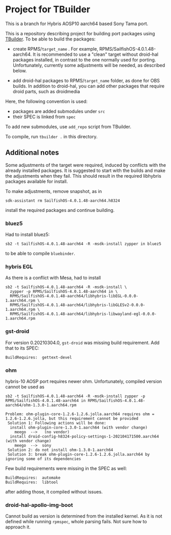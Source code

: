 # Project for TBuilder

This is a branch for Hybris AOSP10 aarch64 based Sony Tama port.

This is a repository describing project for building port packages using [TBuilder](https://github.com/rinigus/tbuilder).
To be able to build the packages:

- create RPMS/`target_name` . For example,
  RPMS/SailfishOS-4.0.1.48-aarch64. It is recommended to use a "clean"
  target without droid-hal packages installed, in contrast to the one
  normally used for porting. Unfortunately, currently some adjustments
  will be needed, as described below.

- add droid-hal packages to RPMS/`target_name` folder, as done for OBS
  builds. In addition to droid-hal, you can add other packages that
  require droid parts, such as droidmedia

Here, the following convention is used:

- packages are added submodules under `src`
- their SPEC is linked from `spec`

To add new submodules, use `add_repo` script from TBuilder.

To compile, run `tbuilder .` in this directory.


## Additional notes

Some adjustments of the target were required, induced by conflicts
with the already installed packages. It is suggested to start with the
builds and make the adjustments when they fail. This should result in
the required libhybris packages available for install.

To make adjustments, remove snapshot, as in

```
sdk-assistant rm SailfishOS-4.0.1.48-aarch64.h8324
```

install the required packages and continue building.


### bluez5

Had to install bluez5:

```
sb2 -t SailfishOS-4.0.1.48-aarch64 -R -msdk-install zypper in bluez5
```

to be able to compile `bluebinder`.

### hybris EGL

As there is a conflict with Mesa, had to install

```
sb2 -t SailfishOS-4.0.1.48-aarch64 -R -msdk-install \
  zypper -p RPMS/SailfishOS-4.0.1.48-aarch64 in \
  RPMS/SailfishOS-4.0.1.48-aarch64/libhybris-libEGL-0.0.0-1.aarch64.rpm \
  RPMS/SailfishOS-4.0.1.48-aarch64/libhybris-libGLESv2-0.0.0-1.aarch64.rpm \
  RPMS/SailfishOS-4.0.1.48-aarch64/libhybris-libwayland-egl-0.0.0-1.aarch64.rpm
```

### gst-droid

For version 0.20210304.0, `gst-droid` was missing build
requirement. Add that to its SPEC:
```
BuildRequires:  gettext-devel
```

### ohm

hybris-10 AOSP port requires newer ohm. Unfortunately, compiled
version cannot be used as

```
sb2 -t SailfishOS-4.0.1.48-aarch64 -R -msdk-install zypper -p RPMS/SailfishOS-4.0.1.48-aarch64 in RPMS/SailfishOS-4.0.1.48-aarch64/ohm-1.3.0-1.aarch64.rpm

Problem: ohm-plugin-core-1.2.6-1.2.6.jolla.aarch64 requires ohm = 1.2.6-1.2.6.jolla, but this requirement cannot be provided
 Solution 1: Following actions will be done:
  install ohm-plugin-core-1.3.0-1.aarch64 (with vendor change)
    meego  -->   (no vendor) 
  install droid-config-h8324-policy-settings-1-202104171500.aarch64 (with vendor change)
    meego  -->  sony
 Solution 2: do not install ohm-1.3.0-1.aarch64
 Solution 3: break ohm-plugin-core-1.2.6-1.2.6.jolla.aarch64 by ignoring some of its dependencies
```

Few build requirements were missing in the SPEC as well:
```
BuildRequires:  automake
BuildRequires:  libtool
```

after adding those, it compiled without issues.

### droid-hal-apollo-img-boot

Cannot build as version is determined from the installed kernel. As it
is not defined while running `rpmspec`, whole parsing fails. Not sure
how to approach it.
